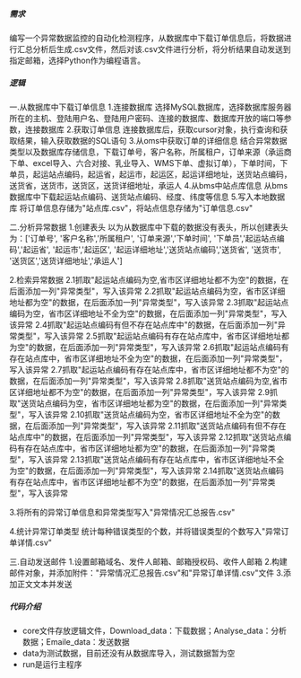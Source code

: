 ##### 需求
编写一个异常数据监控的自动化检测程序，从数据库中下载订单信息后，将数据进行汇总分析后生成.csv文件，然后对该.csv文件进行分析，将分析结果自动发送到指定邮箱，选择Python作为编程语言。

##### 逻辑
一.从数据库中下载订单信息
1.连接数据库
选择MySQL数据库，选择数据库服务器所在的主机、登陆用户名、登陆用户密码、连接的数据库、数据库开放的端口等参数，连接数据库
2.获取订单信息
连接数据库后，获取cursor对象，执行查询和获取结果，输入获取数据的SQL语句
3.从oms中获取订单的详细信息
结合异常数据类型以及数据库存储信息，下载订单号，客户名称，所属租户，订单来源（承运商下单、excel导入、六合对接、乳业导入、WMS下单、虚拟订单），下单时间，下单员，起运站点编码，起运省，起运市，起运区，起运详细地址，送货站点编码，送货省，送货市，送货区，送货详细地址，承运人
4.从bms中站点库信息
从bms数据库中下载起运站点编码、送货站点编码、经度、纬度等信息
5.写入本地数据库
将订单信息存储为"站点库.csv"，将站点信息存储为"订单信息.csv"


二.分析异常数据
1.创建表头
以为从数据库中下载的数据没有表头，所以创建表头为：['订单号', '客户名称','所属租户', '订单来源','下单时间', '下单员','起运站点编码','起运省', '起运市','起运区', '起运详细地址','送货站点编码','送货省', '送货市', '送货区','送货详细地址','承运人']

2.检索异常数据
2.1抓取"起运站点编码为空,省市区详细地址都不为空"的数据，在后面添加一列"异常类型"，写入该异常
2.2抓取"起运站点编码为空，省市区详细地址都为空"的数据，在后面添加一列"异常类型"，写入该异常
2.3抓取"起运站点编码为空，省市区详细地址不全为空"的数据，在后面添加一列"异常类型"，写入该异常
2.4抓取"起运站点编码有但不存在站点库中"的数据，在后面添加一列"异常类型"，写入该异常
2.5抓取"起运站点编码有存在站点库中，省市区详细地址都为空"的数据，在后面添加一列"异常类型"，写入该异常
2.6抓取"起运站点编码有存在站点库中，省市区详细地址不全为空"的数据，在后面添加一列"异常类型"，写入该异常
2.7抓取"起运站点编码有存在站点库中，省市区详细地址都不为空"的数据，在后面添加一列"异常类型"，写入该异常
2.8抓取"送货站点编码为空,省市区详细地址都不为空"的数据，在后面添加一列"异常类型"，写入该异常
2.9抓取"送货站点编码为空，省市区详细地址都为空"的数据，在后面添加一列"异常类型"，写入该异常
2.10抓取"送货站点编码为空，省市区详细地址不全为空"的数据，在后面添加一列"异常类型"，写入该异常
2.11抓取"送货站点编码有但不存在站点库中"的数据，在后面添加一列"异常类型"，写入该异常
2.12抓取"送货站点编码有存在站点库中，省市区详细地址都为空"的数据，在后面添加一列"异常类型"，写入该异常
2.13抓取"送货站点编码有存在站点库中，省市区详细地址不全为空"的数据，在后面添加一列"异常类型"，写入该异常
2.14抓取"送货站点编码有存在站点库中，省市区详细地址都不为空"的数据，在后面添加一列"异常类型"，写入该异常

3.将所有的异常订单信息和异常类型写入"异常情况汇总报告.csv"

4.统计异常订单类型
统计每种错误类型的个数，并将错误类型的个数写入"异常订单详情.csv"

三.自动发送邮件
1.设置邮箱域名、发件人邮箱、邮箱授权码、收件人邮箱
2.构建邮件对象，并添加附件："异常情况汇总报告.csv"和"异常订单详情.csv"文件
3.添加正文文本并发送

##### 代码介绍
- core文件存放逻辑文件，Download_data：下载数据；Analyse_data：分析数据；Emaile_data：发送数据
- data为测试数据，目前还没有从数据库导入，测试数据暂为空
- run是运行主程序


